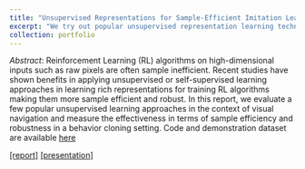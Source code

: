 ```yaml
---
title: "Unsupervised Representations for Sample-Efficient Imitation Learning"
excerpt: "We try out popular unsupervised representation learning techniques in an imitation learning setting<br/><img style='width:50%' src='/images/portfolio/ssl_im_learn.png'>"
collection: portfolio
---
```


_Abstract_:
Reinforcement Learning (RL) algorithms on high-dimensional inputs such as
raw pixels are often sample inefficient. Recent studies have shown benefits in
applying unsupervised or self-supervised learning approaches in learning rich
representations for training RL algorithms making them more sample efficient and
robust. In this report, we evaluate a few popular unsupervised learning approaches
in the context of visual navigation and measure the effectiveness in terms of sample
efficiency and robustness in a behavior cloning setting. Code and demonstration
dataset are available [here](https://github.com/arjun-krishna/irl-project)

[[report]](https://drive.google.com/file/d/1wWihPHa9dBCxBoiHxqE0GDvx0mnW6h3L/view?usp=sharing)
[[presentation]](https://docs.google.com/presentation/d/18zCrK1MpSPcWwA97HuqvdFVHeji1aYJV/edit?usp=sharing&ouid=103044843187544188873&rtpof=true&sd=true)

